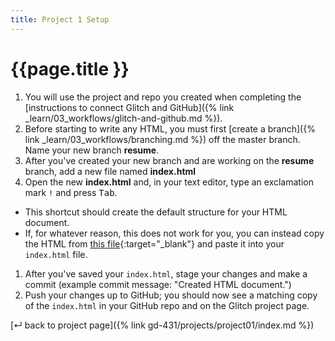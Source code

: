 ```yaml
---
title: Project 1 Setup
---
```


# {{page.title }}

1. You will use the project and repo you created when completing the [instructions to connect Glitch and GitHub]({% link _learn/03_workflows/glitch-and-github.md %}).
1. Before starting to write any HTML, you must first [create a branch]({% link _learn/03_workflows/branching.md %}) off the master branch. Name your new branch <b>resume</b>.
1. After you've created your new branch and are working on the <b>resume</b> branch, add a new file named <b>index.html</b>
1. Open the new <b>index.html</b> and, in your text editor, type an exclamation mark `!` and press <kbd>Tab</kbd>.
  - This shortcut should create the default structure for your HTML document.
  - If, for whatever reason, this does not work for you, you can instead copy the HTML from [this file](https://gist.githubusercontent.com/angeliquejw/cf4f8dec09092103c0b7a75daa75a7a0/raw/a94fec4a8c121ffd2d65cd3a0fcef1bec25c7f44/index.html){:target="_blank"} and paste it into your `index.html` file.
1. After you've saved your `index.html`, stage your changes and make a commit (example commit message: "Created HTML document.")
1. Push your changes up to GitHub; you should now see a matching copy of the `index.html` in your GitHub repo and on the Glitch project page.

[&#x21b5; back to project page]({% link gd-431/projects/project01/index.md %})
